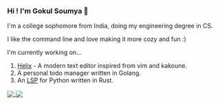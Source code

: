 ### Hi ! I'm Gokul Soumya :wave:

I'm a college sophomore from India, doing my engineering degree in CS.

I like the command line and love making it more cozy and fun :)

I'm currently working on...

1. [Helix](https://github.com/helix-editor/helix/) - A modern text editor inspired from vim and kakoune.
2. A personal todo manager written in Golang.
3. An [LSP](https://microsoft.github.io/language-server-protocol/) for Python written in Rust.

<a href="https://github.com/anuraghazra/github-readme-stats">
  <img align="center" src="https://github-readme-stats.vercel.app/api?username=sudormrfbin&count_private=true&show_icons=true&theme=nightowl&hide_border=true&include_all_commits=true&hide=contribs" />
</a>
<a href="https://github.com/anuraghazra/convoychat">
  <img align="center" src="https://github-readme-stats.vercel.app/api/top-langs/?username=sudormrfbin&layout=compact&theme=nightowl&hide_border=true" />
</a>

